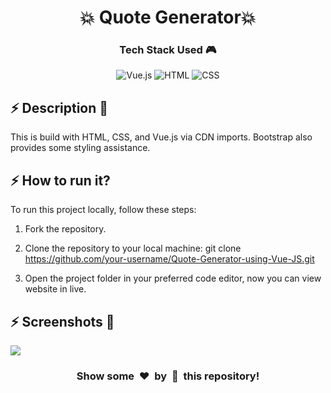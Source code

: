 <h1 align='center'><b>💥 Quote Generator💥</b></h1>

<!-- ----------------------------------------------------------------------------------------------------- -->

<h3 align='center'>Tech Stack Used 🎮</h3>
<!-- enlist all the technologies used to create this project from them (Remove comment using 'ctrl+z' or 'command+z') -->

<div align='center'>

![Vue.js](https://img.shields.io/badge/vuejs-%2335495e.svg?style=for-the-badge&logo=vuedotjs&logoColor=%234FC08D)
  ![HTML](https://img.shields.io/badge/html5-%23E34F26.svg?style=for-the-badge&logo=html5&logoColor=white)
  ![CSS](https://img.shields.io/badge/css3-%231572B6.svg?style=for-the-badge&logo=css3&logoColor=white)
</div>


<!----------------------------------------------------------------------------------------------------------->

## ⚡ Description 📃

<div>
  <!-- <p>Add Description of the project</p> -->
    <p>This is build with HTML, CSS, and Vue.js via CDN imports. Bootstrap also provides some styling assistance.</p>
</div>

<!-- -------------------------------------------------------------------------------------------------------------- -->

## ⚡ How to run it? 

<!-- Add steps how to run this project -->
<p>
To run this project locally, follow these steps:

1. Fork the repository.

2. Clone the repository to your local machine:
    git clone https://github.com/your-username/Quote-Generator-using-Vue-JS.git

3. Open the project folder in your preferred code editor, now you can view website in live.
</p>
<!-- -------------------------------------------------------------------------------------------------------------- -->

## ⚡ Screenshots 📸

<img src="screenshot.png">


<!-- ----------------------------------------------------------------------------------------------------- -->


<h3 align="center">Show some &nbsp;❤️&nbsp; by &nbsp;🌟&nbsp; this repository!</h3>
